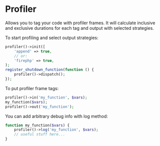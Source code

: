 Profiler
========

Allows you to tag your code with profiler frames. It will calculate inclusive and exclusive durations
for each tag and output with selected strategies.

To start profiling and select output strategies:

```php
profiler()->init([
    'append' => true,
    // or:
    'firephp' => true,
);
register_shutdown_function(function () {
    profiler()->dispatch();
});
```

To put profiler frame tags:

```php
profiler()->in('my_function', $vars);
my_function($vars);
profiler()->out('my_function');
```

You can add arbitrary debug info with log method:

```php
function my_function($vars) {
    profiler()->log('my_function', $vars);
    // useful stuff here...
}
```
